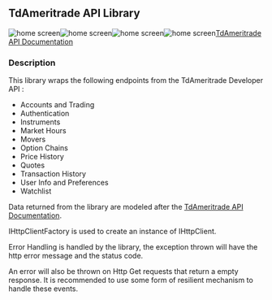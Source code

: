 ## TdAmeritrade API Library

<img src="https://img.shields.io/github/issues/ucrengineer/TraderShop.Financials"
    alt = "home screen"
    style = "float: left"/>
<img src="https://img.shields.io/github/forks/ucrengineer/TraderShop.Financials"
    alt = "home screen"
    style = "float: left"/>
<img src="https://img.shields.io/github/stars/ucrengineer/TraderShop.Financials"
    alt = "home screen"
    style = "float: left"/>
<img src="https://img.shields.io/github/license/ucrengineer/TraderShop.Financials.TdAmeritrade"
    alt = "home screen"
    style = "float: left"/>

[TdAmeritrade API Documentation](https://developer.tdameritrade.com/apis "TdAmeritrade's API Documentation")


### Description

This library wraps the following endpoints from the TdAmeritrade Developer API :

* Accounts and Trading
* Authentication
* Instruments
* Market Hours
* Movers
* Option Chains
* Price History
* Quotes
* Transaction History
* User Info and Preferences
* Watchlist

Data returned from the library are modeled after the [TdAmeritrade API Documentation](https://developer.tdameritrade.com/apis "TdAmeritrade's API Documentation").

IHttpClientFactory is used to create an instance of IHttpClient.

Error Handling is handled by the library, the exception thrown will have the http error message and the status code.

An error will also be thrown on Http Get requests that return a empty 
response. It is recommended to use some form of resilient mechanism to handle these events.